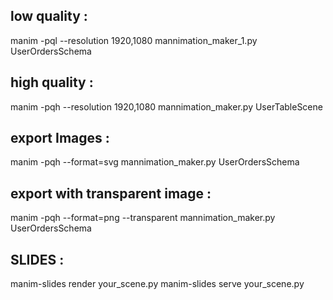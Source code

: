 



## low quality :

manim -pql --resolution 1920,1080 mannimation_maker_1.py UserOrdersSchema

## high quality :

manim -pqh --resolution 1920,1080 mannimation_maker.py UserTableScene

## export Images : 

manim -pqh --format=svg mannimation_maker.py UserOrdersSchema

## export with transparent image :

manim -pqh --format=png --transparent mannimation_maker.py UserOrdersSchema


## SLIDES :

manim-slides render your_scene.py
manim-slides serve your_scene.py